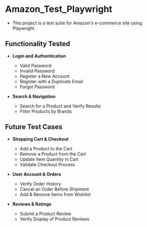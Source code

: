 # Amazon_Test_Playwright

- This project is a test suite for Amazon's e-commerce site using Playwright.

## Functionality Tested

- **Login and Authentication**
    - Valid Password
    - Invalid Password
    - Register a New Account
    - Register with a Duplicate Email
    - Forgot Password

- **Search & Navigation**
    - Search for a Product and Verify Results
    - Filter Products by Brands
## Future Test Cases

- **Shopping Cart & Checkout**
    - Add a Product to the Cart
    - Remove a Product from the Cart
    - Update Item Quantity in Cart
    - Validate Checkout Process
    
- **User Account & Orders**
    - Verify Order History
    - Cancel an Order Before Shipment
    - Add & Remove Items from Wishlist
    
- **Reviews & Ratings**
    - Submit a Product Review
    - Verify Display of Product Reviews



